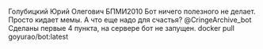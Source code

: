 Голубицкий Юрий Олегович БПМИ2010
Бот ничего полезного не делает. Просто кидает мемы. А что еще надо для счастья? @CringeArchive_bot
Сделаны первые 4 пункта, на сервере бот не запущен.
docker pull goyurao/bot:latest
